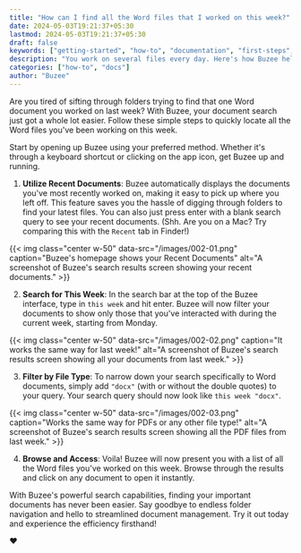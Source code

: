 ```yaml
---
title: "How can I find all the Word files that I worked on this week?"
date: 2024-05-03T19:21:37+05:30
lastmod: 2024-05-03T19:21:37+05:30
draft: false
keywords: ["getting-started", "how-to", "documentation", "first-steps", "buzee", "search-engine", "mac-app", "desktop-app", "word", "microsoft office", "powepoint", "pdf", "pptx", "docx", "time search"]
description: "You work on several files every day. Here's how Buzee helps you find the files you worked on this week in a few seconds."
categories: ["how-to", "docs"]
author: "Buzee"
---
```


Are you tired of sifting through folders trying to find that one Word document you worked on last week? With Buzee, your document search just got a whole lot easier. Follow these simple steps to quickly locate all the Word files you've been working on this week.

Start by opening up Buzee using your preferred method. Whether it's through a keyboard shortcut or clicking on the app icon, get Buzee up and running.

1. **Utilize Recent Documents**: Buzee automatically displays the documents you've most recently worked on, making it easy to pick up where you left off. This feature saves you the hassle of digging through folders to find your latest files. You can also just press enter with a blank search query to see your recent documents. (Shh. Are you on a Mac? Try comparing this with the `Recent` tab in Finder!)

{{< img class="center w-50" data-src="/images/002-01.png" caption="Buzee's homepage shows your Recent Documents" alt="A screenshot of Buzee's search results screen showing your recent documents." >}}

2. **Search for This Week**: In the search bar at the top of the Buzee interface, type in `this week` and hit enter. Buzee will now filter your documents to show only those that you've interacted with during the current week, starting from Monday.

{{< img class="center w-50" data-src="/images/002-02.png" caption="It works the same way for last week!" alt="A screenshot of Buzee's search results screen showing all your documents from last week." >}}

3. **Filter by File Type**: To narrow down your search specifically to Word documents, simply add `"docx"` (with or without the double quotes) to your query. Your search query should now look like `this week "docx"`.

{{< img class="center w-50" data-src="/images/002-03.png" caption="Works the same way for PDFs or any other file type!" alt="A screenshot of Buzee's search results screen showing all the PDF files from last week." >}}

4. **Browse and Access**: Voila! Buzee will now present you with a list of all the Word files you've worked on this week. Browse through the results and click on any document to open it instantly.

With Buzee's powerful search capabilities, finding your important documents has never been easier. Say goodbye to endless folder navigation and hello to streamlined document management. Try it out today and experience the efficiency firsthand!

♥️